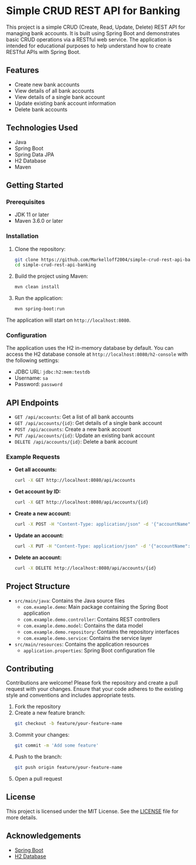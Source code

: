 # Simple CRUD REST API for Banking

This project is a simple CRUD (Create, Read, Update, Delete) REST API for managing bank accounts. It is built using Spring Boot and demonstrates basic CRUD operations via a RESTful web service. The application is intended for educational purposes to help understand how to create RESTful APIs with Spring Boot.

## Features

- Create new bank accounts
- View details of all bank accounts
- View details of a single bank account
- Update existing bank account information
- Delete bank accounts

## Technologies Used

- Java
- Spring Boot
- Spring Data JPA
- H2 Database
- Maven

## Getting Started

### Prerequisites

- JDK 11 or later
- Maven 3.6.0 or later

### Installation

1. Clone the repository:
    ```bash
    git clone https://github.com/Markelloff2004/simple-crud-rest-api-banking.git
    cd simple-crud-rest-api-banking
    ```

2. Build the project using Maven:
    ```bash
    mvn clean install
    ```

3. Run the application:
    ```bash
    mvn spring-boot:run
    ```

The application will start on `http://localhost:8080`.

### Configuration

The application uses the H2 in-memory database by default. You can access the H2 database console at `http://localhost:8080/h2-console` with the following settings:

- JDBC URL: `jdbc:h2:mem:testdb`
- Username: `sa`
- Password: `password`

## API Endpoints

- `GET /api/accounts`: Get a list of all bank accounts
- `GET /api/accounts/{id}`: Get details of a single bank account
- `POST /api/accounts`: Create a new bank account
- `PUT /api/accounts/{id}`: Update an existing bank account
- `DELETE /api/accounts/{id}`: Delete a bank account

### Example Requests

- **Get all accounts:**
    ```bash
    curl -X GET http://localhost:8080/api/accounts
    ```

- **Get account by ID:**
    ```bash
    curl -X GET http://localhost:8080/api/accounts/{id}
    ```

- **Create a new account:**
    ```bash
    curl -X POST -H "Content-Type: application/json" -d '{"accountName": "John Doe", "accountType": "Savings", "balance": 1000.0}' http://localhost:8080/api/accounts
    ```

- **Update an account:**
    ```bash
    curl -X PUT -H "Content-Type: application/json" -d '{"accountName": "John Doe", "accountType": "Checking", "balance": 2000.0}' http://localhost:8080/api/accounts/{id}
    ```

- **Delete an account:**
    ```bash
    curl -X DELETE http://localhost:8080/api/accounts/{id}
    ```

## Project Structure

- `src/main/java`: Contains the Java source files
    - `com.example.demo`: Main package containing the Spring Boot application
    - `com.example.demo.controller`: Contains REST controllers
    - `com.example.demo.model`: Contains the data model
    - `com.example.demo.repository`: Contains the repository interfaces
    - `com.example.demo.service`: Contains the service layer
- `src/main/resources`: Contains the application resources
    - `application.properties`: Spring Boot configuration file

## Contributing

Contributions are welcome! Please fork the repository and create a pull request with your changes. Ensure that your code adheres to the existing style and conventions and includes appropriate tests.

1. Fork the repository
2. Create a new feature branch:
    ```bash
    git checkout -b feature/your-feature-name
    ```
3. Commit your changes:
    ```bash
    git commit -m 'Add some feature'
    ```
4. Push to the branch:
    ```bash
    git push origin feature/your-feature-name
    ```
5. Open a pull request

## License

This project is licensed under the MIT License. See the [LICENSE](LICENSE) file for more details.

## Acknowledgements

- [Spring Boot](https://spring.io/projects/spring-boot)
- [H2 Database](http://www.h2database.com/html/main.html)

